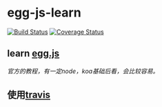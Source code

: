 # egg-js-learn  
[![Build Status](https://travis-ci.org/wbget/egg-js-learn.svg?branch=master)](https://travis-ci.org/wbget/egg-js-learn) 
[![Coverage Status](https://coveralls.io/repos/github/wbget/egg-js-learn/badge.svg?branch=master)](https://coveralls.io/github/wbget/egg-js-learn?branch=master)  

## learn [ **egg.js** ](https://eggjs.org)  

_官方的教程，有一定node，koa基础后看，会比较容易。_  

## 使用[travis](https://travis-ci.org/)